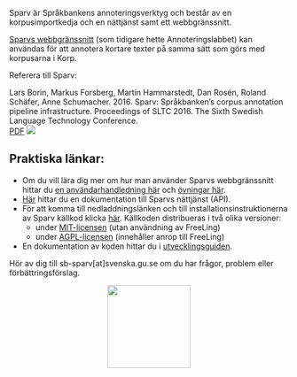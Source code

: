 Sparv är Språkbankens annoteringsverktyg och består
av en korpusimportkedja och en nättjänst samt ett webbgränssnitt.

[Sparvs webbgränssnitt](https://spraakbanken.gu.se/sparv/)
(som tidigare hette Annoteringslabbet) kan användas för att
annotera kortare texter på samma sätt som görs med korpusarna i Korp.

Referera till Sparv:

Lars Borin, Markus Forsberg, Martin Hammarstedt, Dan Rosén, Roland Schäfer, Anne Schumacher. 2016. Sparv: Språkbanken’s corpus annotation pipeline infrastructure.
Proceedings of SLTC 2016. The Sixth Swedish Language Technology Conference.<br/>
[PDF](http://www8.cs.umu.se/~johanna/sltc2016/abstracts/SLTC_2016_paper_31.pdf)
<a href="/publication/20005/bibtex" class="bibtex"><img src="/sites/spraakbanken.gu.se/modules/custom/gup_publications/images/bibtex.png"></a>


## Praktiska länkar:
* Om du vill lära dig mer om hur man använder Sparvs webbgränssnitt hittar du [en användarhandledning här](https://spraakbanken.gu.se/swe/forskning/infrastruktur/sparv/anvandarhandledning) och
[övningar här](https://github.com/spraakbanken/sparv-docs/raw/master/exercises/sparvovningar_hw2017.pdf).
* [Här](https://ws.spraakbanken.gu.se/ws/sparv)
hittar du en dokumentation till Sparvs nättjänst (API).
* För att komma till nedladdningslänken och till installationsinstruktionerna av Sparv källkod klicka
[här](https://spraakbanken.gu.se/swe/forskning/infrastruktur/sparv/distribution). Källkoden distribueras
i två olika versioner:
    * under [MIT-licensen](https://opensource.org/licenses/MIT) (utan användning av FreeLing)
    * under [AGPL-licensen](http://www.gnu.org/licenses/agpl.html) (innehåller anrop till FreeLing)
* En dokumentation av koden hittar du i
[utvecklingsguiden](https://spraakbanken.gu.se/swe/forskning/infrastruktur/sparv/utvecklingsguides).

Hör av dig till sb-sparv[at]svenska.gu.se om du har frågor, problem eller förbättringsförslag.

<a href="https://spraakbanken.gu.se/sparv/">
<img src="https://spraakbanken.gu.se/sites/spraakbanken.gu.se/files/sparv_0.png" style="width:150px; display: block; margin-left: auto; margin-right: auto;">
</a>
